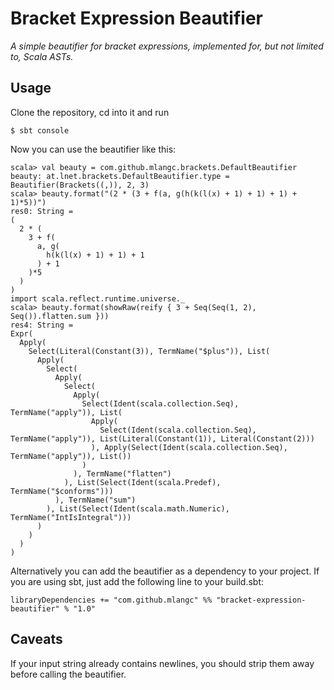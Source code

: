# Bracket Expression Beautifier
*A simple beautifier for bracket expressions, implemented for, but not limited to, Scala ASTs.*

## Usage

Clone the repository, cd into it and run

	$ sbt console

Now you can use the beautifier like this:

    scala> val beauty = com.github.mlangc.brackets.DefaultBeautifier
    beauty: at.lnet.brackets.DefaultBeautifier.type = Beautifier(Brackets((,)), 2, 3)
    scala> beauty.format("(2 * (3 + f(a, g(h(k(l(x) + 1) + 1) + 1) + 1)*5))")
    res0: String =
    (
      2 * (
        3 + f(
          a, g(
            h(k(l(x) + 1) + 1) + 1
          ) + 1
        )*5
      )
    )
    import scala.reflect.runtime.universe._
    scala> beauty.format(showRaw(reify { 3 + Seq(Seq(1, 2), Seq()).flatten.sum }))
    res4: String =
    Expr(
      Apply(
        Select(Literal(Constant(3)), TermName("$plus")), List(
          Apply(
            Select(
              Apply(
                Select(
                  Apply(
                    Select(Ident(scala.collection.Seq), TermName("apply")), List(
                      Apply(
                        Select(Ident(scala.collection.Seq), TermName("apply")), List(Literal(Constant(1)), Literal(Constant(2)))
                      ), Apply(Select(Ident(scala.collection.Seq), TermName("apply")), List())
                    )
                  ), TermName("flatten")
                ), List(Select(Ident(scala.Predef), TermName("$conforms")))
              ), TermName("sum")
            ), List(Select(Ident(scala.math.Numeric), TermName("IntIsIntegral")))
          )
        )
      )
    )

Alternatively you can add the beautifier as a dependency to your project. If you are using sbt, just add the following line to your build.sbt:

	libraryDependencies += "com.github.mlangc" %% "bracket-expression-beautifier" % "1.0"

	
## Caveats

If your input string already contains newlines, you should strip them away before calling the beautifier.